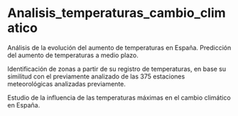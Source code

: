 # Analisis_temperaturas_cambio_climatico

Análisis de la evolución del aumento de temperaturas en España.
Predicción del aumento de temperaturas a medio plazo.

Identificación de zonas a partir de su registro de temperaturas, en base su similitud con el previamente analizado de las 375 estaciones meteorológicas analizadas previamente.

Estudio de la influencia de las temperaturas máximas en el cambio climático en España.

